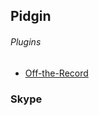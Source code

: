 ## Pidgin ##

###### Plugins ######

* [Off-the-Record][plugin-otr]

### Skype ###


[plugin-otr]: http://www.cypherpunks.ca/otr/debian-install/otr-setup.html